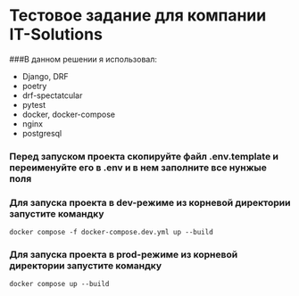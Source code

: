 # Тестовое задание для компании IT-Solutions
###В данном решении я использовал:
 - Django, DRF
 - poetry
 - drf-spectatcular
 - pytest
 - docker, docker-compose
 - nginx
 - postgresql

### Перед запуском проекта скопируйте файл .env.template и переименуйте его в .env и в нем заполните все нунжые поля

### Для запуска проекта в dev-режиме из корневой директории запустите командку
```
docker compose -f docker-compose.dev.yml up --build
```

### Для запуска проекта в prod-режиме из корневой директории запустите командку
```
docker compose up --build
```
